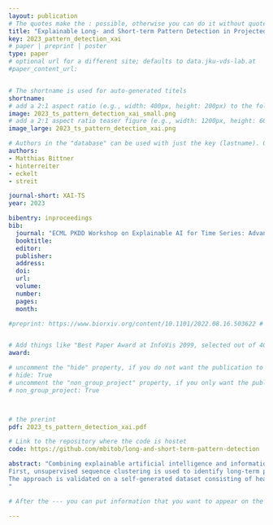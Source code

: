 ```yaml
---
layout: publication
# The quotes make the : possible, otherwise you can do it without quotes
title: "Explainable Long- and Short-term Pattern Detection in Projected Sequential Data"
key: 2023_pattern_detection_xai
# paper | preprint | poster
type: paper
# optional url for a different site; defaults to data.jku-vds-lab.at
#paper_content_url: 


# The shortname is used for auto-generated titels
shortname:
# add a 2:1 aspect ratio (e.g., width: 400px, height: 200px) to the folder /assets/images/papers/
image: 2023_ts_pattern_detection_xai_small.png
# add a 2:1 aspect ratio teaser figure (e.g., width: 1200px, height: 600px) to the folder /assets/images/papers/
image_large: 2023_ts_pattern_detection_xai.png

# Authors in the "database" can be used with just the key (lastname). Others can be written properly.
authors:
- Matthias Bittner
- hinterreiter
- eckelt
- streit

journal-short: XAI-TS
year: 2023

bibentry: inproceedings
bib:
  journal: "ECML PKDD Workshop on Explainable AI for Time Series: Advances and Applications (XAI-TS '23)"
  booktitle: 
  editor: 
  publisher: 
  address: 
  doi: 
  url:
  volume: 
  number: 
  pages: 
  month:

#preprint: https://www.biorxiv.org/content/10.1101/2022.08.16.503622 # here you can put all preprint links (arxiv.org, osf.io,...)


# Add things like "Best Paper Award at InfoVis 2099, selected out of 4000 submissions"
award:

# uncomment the "hide" property, if you do not want the publication to be displayed on the website (usually you don't need this)
# hide: True
# uncomment the "non_group_project" property, if you only want the publication to be displayed on your personal page (i.e. publications where you contributed, but does not have anything to do with the Vis Group e.g. Master Thesis,...)
# non_group_project: True



# the prerint
pdf: 2023_ts_pattern_detection_xai.pdf

# Link to the repository where the code is hostet
code: https://github.com/mbitob/long-and-short-term-pattern-detection

abstract: "Combining explainable artificial intelligence and information visualization holds great potential for users to understand and reason about complex multidimensional sequential data. This work proposes a semi-supervised two-step approach for extracting long- and short-term patterns in low-dimensional representations of sequential data.
First, unsupervised sequence clustering is used to identify long-term patterns. Second, these long-term patterns serve as supervisory information for training a self-attention-based sequence classification model. The resulting feature embedding is used to identify short-term patterns.
The approach is validated on a self-generated dataset consisting of heart-shaped paths with different sampling rates, rotations, scales, and translations. The results demonstrate the approach's effectiveness for clustering semantically similar paths and/or path sequences. This detection of both global long-term patterns and local short-term patterns facilitates the understanding and reasoning about complex multidimensional sequential data.
"

# After the --- you can put information that you want to appear on the website using markdown formatting or HTML. A good example are acknowledgements, extra references, an erratum, etc.

---
```

